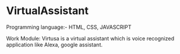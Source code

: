 # VirtualAssistant
Programming language:- HTML, CSS, JAVASCRIPT


Work Module: Virtusa is a virtual assistant which is voice recognized application like Alexa, google assistant.
